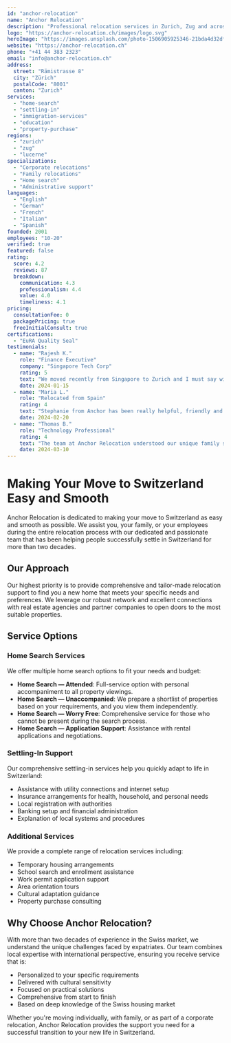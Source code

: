 ```yaml
---
id: "anchor-relocation"
name: "Anchor Relocation"
description: "Professional relocation services in Zurich, Zug and across Switzerland with 20+ years of experience helping expatriates find homes and settle in Switzerland."
logo: "https://anchor-relocation.ch/images/logo.svg"
heroImage: "https://images.unsplash.com/photo-1506905925346-21bda4d32df4?w=1200&h=600&fit=crop"
website: "https://anchor-relocation.ch"
phone: "+41 44 383 2323"
email: "info@anchor-relocation.ch"
address:
  street: "Rämistrasse 8"
  city: "Zürich"
  postalCode: "8001"
  canton: "Zurich"
services:
  - "home-search"
  - "settling-in"
  - "immigration-services"
  - "education"
  - "property-purchase"
regions:
  - "zurich"
  - "zug"
  - "lucerne"
specializations:
  - "Corporate relocations"
  - "Family relocations"
  - "Home search"
  - "Administrative support"
languages:
  - "English"
  - "German"
  - "French"
  - "Italian"
  - "Spanish"
founded: 2001
employees: "10-20"
verified: true
featured: false
rating:
  score: 4.2
  reviews: 87
  breakdown:
    communication: 4.3
    professionalism: 4.4
    value: 4.0
    timeliness: 4.1
pricing:
  consultationFee: 0
  packagePricing: true
  freeInitialConsult: true
certifications:
  - "EuRA Quality Seal"
testimonials:
  - name: "Rajesh K."
    role: "Finance Executive"
    company: "Singapore Tech Corp"
    rating: 5
    text: "We moved recently from Singapore to Zurich and I must say without Anja, it would have been impossible to settle in this new location. We were so lucky to have Anja support us through the process starting with registration, housing and all other aspects of the relocation."
    date: 2024-01-15
  - name: "Maria L."
    role: "Relocated from Spain"
    rating: 4
    text: "Stephanie from Anchor has been really helpful, friendly and professional, and she made our relocation to Switzerland as smooth as possible. I am completely satisfied with the service provided."
    date: 2024-02-20
  - name: "Thomas B."
    role: "Technology Professional"
    rating: 4
    text: "The team at Anchor Relocation understood our unique family setup on the first call, and I never had to explain anything further. They took care of everything exactly to match our requirements."
    date: 2024-03-10
---
```


# Making Your Move to Switzerland Easy and Smooth

Anchor Relocation is dedicated to making your move to Switzerland as easy and smooth as possible. We assist you, your family, or your employees during the entire relocation process with our dedicated and passionate team that has been helping people successfully settle in Switzerland for more than two decades.

## Our Approach

Our highest priority is to provide comprehensive and tailor-made relocation support to find you a new home that meets your specific needs and preferences. We leverage our robust network and excellent connections with real estate agencies and partner companies to open doors to the most suitable properties.

## Service Options

### Home Search Services

We offer multiple home search options to fit your needs and budget:

- **Home Search — Attended**: Full-service option with personal accompaniment to all property viewings.
- **Home Search — Unaccompanied**: We prepare a shortlist of properties based on your requirements, and you view them independently.
- **Home Search — Worry Free**: Comprehensive service for those who cannot be present during the search process.
- **Home Search — Application Support**: Assistance with rental applications and negotiations.

### Settling-In Support

Our comprehensive settling-in services help you quickly adapt to life in Switzerland:

- Assistance with utility connections and internet setup
- Insurance arrangements for health, household, and personal needs
- Local registration with authorities
- Banking setup and financial administration
- Explanation of local systems and procedures

### Additional Services

We provide a complete range of relocation services including:

- Temporary housing arrangements
- School search and enrollment assistance
- Work permit application support
- Area orientation tours
- Cultural adaptation guidance
- Property purchase consulting

## Why Choose Anchor Relocation?

With more than two decades of experience in the Swiss market, we understand the unique challenges faced by expatriates. Our team combines local expertise with international perspective, ensuring you receive service that is:

- Personalized to your specific requirements
- Delivered with cultural sensitivity
- Focused on practical solutions
- Comprehensive from start to finish
- Based on deep knowledge of the Swiss housing market

Whether you're moving individually, with family, or as part of a corporate relocation, Anchor Relocation provides the support you need for a successful transition to your new life in Switzerland. 